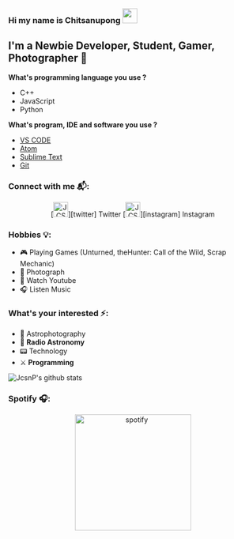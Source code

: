 <p align="center>
    <img src="https://github.githubassets.com/images/mona-whisper.gif" width="100 px">
</p>

### Hi my name is Chitsanupong <img src="https://raw.githubusercontent.com/MartinHeinz/MartinHeinz/master/wave.gif" width="30px">
## I'm a Newbie Developer, Student, Gamer, Photographer 📸

**What's programming language you use ?**
- C++
- JavaScript
- Python

**What's program, IDE and software you use ?**
- [VS CODE](https://code.visualstudio.com/)
- [Atom](https://atom.io/)
- [Sublime Text](https://www.sublimetext.com/)
- [Git](https://git-scm.com/downloads)

### Connect with me 📬: 
<p align="center">
    [<img alt="JCSNP | Twitter" width="30px" src="https://cdn.jsdelivr.net/npm/simple-icons@v3/icons/twitter.svg" />][twitter] Twitter
    [<img alt="JCSNP | Instagram" width="30px" src="https://cdn.jsdelivr.net/npm/simple-icons@v3/icons/instagram.svg" />][instagram] Instagram
</p>


### Hobbies 💡:
- 🎮 Playing Games (Unturned, theHunter: Call of the Wild, Scrap Mechanic)
- 📸 Photograph
- 🔎 Watch Youtube
- 🎧 Listen Music
  
### What's your interested ⚡:
- 🔭 Astrophotography
- 📡 **Radio Astronomy**
- 📟 Technology
- ⚔️ **Programming**


<!--🏆 Stat-->
![JcsnP's github stats](https://github-readme-stats.vercel.app/api?username=JcsnP&show_icons=true&theme=dark)

<!--🎧 Spotify -->

### Spotify 🎧:
<p align="center">
    <a target="_blank" href="#"><img alt="spotify" width="235px" src="https://spotify-github-profile.vercel.app/api/view?uid=03p7i4h07gxipvtb2mmhp9z4y&cover_image=true" />
</p>

[twitter]: https://twitter.com/James_JcsnP 
[instagram]: https://www.instagram.com/jcsnp__photography/?hl=th
